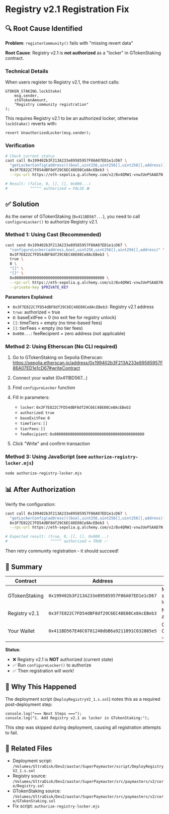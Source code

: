 # Registry v2.1 Registration Fix

## 🔍 Root Cause Identified

**Problem**: `registerCommunity()` fails with "missing revert data"

**Root Cause**: Registry v2.1 is **not authorized** as a "locker" in GTokenStaking contract.

### Technical Details

When users register to Registry v2.1, the contract calls:

```solidity
GTOKEN_STAKING.lockStake(
    msg.sender,
    stGTokenAmount,
    "Registry community registration"
);
```

This requires Registry v2.1 to be an authorized locker, otherwise `lockStake()` reverts with:

```solidity
revert UnauthorizedLocker(msg.sender);
```

### Verification

```bash
# Check current status
cast call 0x199402b3F213A233e89585957F86A07ED1e1cD67 \
  "getLockerConfig(address)((bool,uint256,uint256[],uint256[],address))" \
  0x3F7E822C7FD54dBF8df29C6EC48E08Ce8AcEBeb3 \
  --rpc-url https://eth-sepolia.g.alchemy.com/v2/Bx4QRW1-vnwJUePSAAD7N

# Result: (false, 0, [], [], 0x000...)
#          ^^^^^ authorized = FALSE ❌
```

## ✅ Solution

As the owner of GTokenStaking (`0x411BD567...`), you need to call `configureLocker()` to authorize Registry v2.1.

### Method 1: Using Cast (Recommended)

```bash
cast send 0x199402b3F213A233e89585957F86A07ED1e1cD67 \
  "configureLocker(address,bool,uint256,uint256[],uint256[],address)" \
  0x3F7E822C7FD54dBF8df29C6EC48E08Ce8AcEBeb3 \
  true \
  0 \
  "[]" \
  "[]" \
  0x0000000000000000000000000000000000000000 \
  --rpc-url https://eth-sepolia.g.alchemy.com/v2/Bx4QRW1-vnwJUePSAAD7N \
  --private-key $PRIVATE_KEY
```

**Parameters Explained**:
- `0x3F7E822C7FD54dBF8df29C6EC48E08Ce8AcEBeb3`: Registry v2.1 address
- `true`: authorized = true
- `0`: baseExitFee = 0 (no exit fee for registry unlock)
- `[]`: timeTiers = empty (no time-based fees)
- `[]`: tierFees = empty (no tier fees)
- `0x000...`: feeRecipient = zero address (not applicable)

### Method 2: Using Etherscan (No CLI required)

1. Go to GTokenStaking on Sepolia Etherscan:
   https://sepolia.etherscan.io/address/0x199402b3F213A233e89585957F86A07ED1e1cD67#writeContract

2. Connect your wallet (0x411BD567...)

3. Find `configureLocker` function

4. Fill in parameters:
   - `locker`: `0x3F7E822C7FD54dBF8df29C6EC48E08Ce8AcEBeb3`
   - `authorized`: `true`
   - `baseExitFee`: `0`
   - `timeTiers`: `[]`
   - `tierFees`: `[]`
   - `feeRecipient`: `0x0000000000000000000000000000000000000000`

5. Click "Write" and confirm transaction

### Method 3: Using JavaScript (see `authorize-registry-locker.mjs`)

```bash
node authorize-registry-locker.mjs
```

## 📊 After Authorization

Verify the configuration:

```bash
cast call 0x199402b3F213A233e89585957F86A07ED1e1cD67 \
  "getLockerConfig(address)((bool,uint256,uint256[],uint256[],address))" \
  0x3F7E822C7FD54dBF8df29C6EC48E08Ce8AcEBeb3 \
  --rpc-url https://eth-sepolia.g.alchemy.com/v2/Bx4QRW1-vnwJUePSAAD7N

# Expected result: (true, 0, [], [], 0x000...)
#                   ^^^^^ authorized = TRUE ✅
```

Then retry community registration - it should succeed!

## 🎯 Summary

| Contract | Address | Role |
|----------|---------|------|
| GTokenStaking | `0x199402b3F213A233e89585957F86A07ED1e1cD67` | Manages stGToken locking |
| Registry v2.1 | `0x3F7E822C7FD54dBF8df29C6EC48E08Ce8AcEBeb3` | Needs locker authorization |
| Your Wallet | `0x411BD567E46C0781248dbB6a9211891C032885e5` | Owner of GTokenStaking ✅ |

**Status**:
- ❌ Registry v2.1 is **NOT** authorized (current state)
- ✅ Run `configureLocker()` to authorize
- ✅ Then registration will work!

## 📝 Why This Happened

The deployment script (`DeployRegistryV2_1.s.sol`) notes this as a required post-deployment step:

```solidity
console.log("=== Next Steps ===");
console.log("1. Add Registry v2.1 as locker in GTokenStaking:");
```

This step was skipped during deployment, causing all registration attempts to fail.

## 🔗 Related Files

- Deployment script: `/Volumes/UltraDisk/Dev2/aastar/SuperPaymaster/script/DeployRegistryV2_1.s.sol`
- Registry source: `/Volumes/UltraDisk/Dev2/aastar/SuperPaymaster/src/paymasters/v2/core/Registry.sol`
- GTokenStaking source: `/Volumes/UltraDisk/Dev2/aastar/SuperPaymaster/src/paymasters/v2/core/GTokenStaking.sol`
- Fix script: `authorize-registry-locker.mjs`
